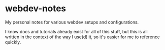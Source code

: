 # webdev-notes
My personal notes for various webdev setups and configurations.

I know docs and tutorials already exist for all of this stuff, but this is all written in the context of the way I use(d) it, so it's easier for me to reference quickly.
